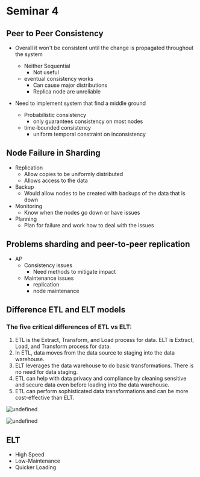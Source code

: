# Seminar 4

## Peer to Peer Consistency

- Overall it won't be consistent until the change is propagated throughout the system
  - Neither Sequential
	- Not useful
  - eventual consistency works
	- Can cause major distributions
	- Replica node are unreliable

- Need to implement system that find a middle ground
  - Probabilistic consistency
    - only guarantees consistency on most nodes
  - time-bounded consistency
	- uniform temporal constraint on inconsistency

##  Node Failure in Sharding

- Replication
  - Allow copies to be uniformly distributed
  - Allows access to the data
- Backup
  - Would allow nodes to be created with backups of the data that is down
- Monitoring
  - Know when the nodes go down or have issues
- Planning
  - Plan for failure and work how to deal with the issues  

## Problems sharding and peer-to-peer replication

- AP
	- Consistency issues
		- Need methods to mitigate impact
	- Maintenance issues
		- replication
		- node maintenance

## Difference ETL and ELT models

### The five critical differences of ETL vs ELT:

1.  ETL is the Extract, Transform, and Load process for data. ELT is Extract, Load, and Transform process for data.
2.  In ETL, data moves from the data source to staging into the data warehouse.
3.  ELT leverages the data warehouse to do basic transformations. There is no need for data staging.
4.  ETL can help with data privacy and compliance by cleaning sensitive and secure data even before loading into the data warehouse.
5.  ETL can perform sophisticated data transformations and can be more cost-effective than ELT.

![undefined](https://cdn.filestackcontent.com/auto_image/compress/LjY9fP8fQWyBQ4aVlLy7)

![undefined](https://cdn.filestackcontent.com/auto_image/compress/esfcZz4QqSrriADPU2i7)

## ELT
- High Speed
- Low-Maintenance
- Quicker Loading